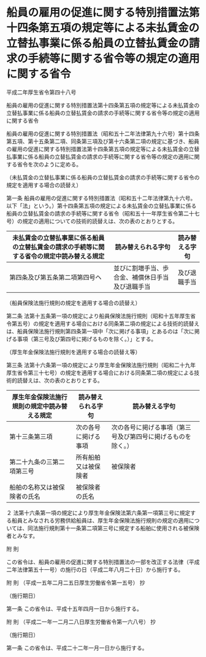 # 船員の雇用の促進に関する特別措置法第十四条第五項の規定等による未払賃金の立替払事業に係る船員の立替払賃金の請求の手続等に関する省令等の規定の適用に関する省令

平成二年厚生省令第四十八号

船員の雇用の促進に関する特別措置法第十四条第五項の規定等による未払賃金の立替払事業に係る船員の立替払賃金の請求の手続等に関する省令等の規定の適用に関する省令

船員の雇用の促進に関する特別措置法（昭和五十二年法律第九十六号）第十四条第五項、第十五条第二項、同条第三項及び第十六条第二項の規定に基づき、船員の雇用の促進に関する特別措置法第十四条第五項の規定等による未払賃金の立替払事業に係る船員の立替払賃金の請求の手続等に関する省令等の規定の適用に関する省令を次のように定める。

（未払賃金の立替払事業に係る船員の立替払賃金の請求の手続等に関する省令の規定を適用する場合の読替え）

第一条 船員の雇用の促進に関する特別措置法（昭和五十二年法律第九十六号。以下「法」という。）第十四条第五項の規定による未払賃金の立替払事業に係る船員の立替払賃金の請求の手続等に関する省令（昭和五十一年厚生省令第二十七号）の規定の適用についての技術的読替えは、次の表のとおりとする。

未払賃金の立替払事業に係る船員の立替払賃金の請求の手続等に関する省令の規定中読み替える規定 | 読み替えられる字句 | 読み替える字句  
---|---|---  
第四条及び第五条第二項第四号ヘ | 並びに割増手当、歩合金、補償休日手当及び退職手当 | 及び退職手当  
  
（船員保険法施行規則の規定を適用する場合の読替え）

第二条 法第十五条第一項の規定により船員保険法施行規則（昭和十五年厚生省令第五号）の規定を適用する場合における同条第二項の規定による技術的読替えは、船員保険法施行規則第四条第一項中「次に掲げる事項」とあるのは「次に掲げる事項（第三号及び第四号に掲げるものを除く。）」とする。

（厚生年金保険法施行規則を適用する場合の読替え等）

第三条 法第十六条第一項の規定により厚生年金保険法施行規則（昭和二十九年厚生省令第三十七号）の規定を適用する場合における同条第二項の規定による技術的読替えは、次の表のとおりとする。

厚生年金保険法施行規則の規定中読み替える規定 | 読み替えられる字句 | 読み替える字句  
---|---|---  
第十三条第三項 | 次の各号に掲げる事項 | 次の各号に掲げる事項（第三号及び第四号に掲げるものを除く。）  
第二十九条の三第二項第三号 | 所有船舶又は被保険者 | 被保険者  
船舶の名称又は被保険者の氏名 | 被保険者の氏名  
  
２ 法第十六条第一項の規定により厚生年金保険法第六条第一項第三号に規定する船員とみなされる労務供給船員は、厚生年金保険法施行規則の規定の適用については、同法施行規則第十一条第二項第三号に規定する船舶に使用される被保険者とみなす。

附 則

この省令は、船員の雇用の促進に関する特別措置法の一部を改正する法律（平成二年法律第五十一号）の施行の日（平成二年八月二十日）から施行する。

附 則 （平成一五年二月二五日厚生労働省令第一五号） 抄

（施行期日）

第一条 この省令は、平成十五年四月一日から施行する。

附 則 （平成二一年一二月二八日厚生労働省令第一六八号） 抄

（施行期日）

第一条 この省令は、平成二十二年一月一日から施行する。
